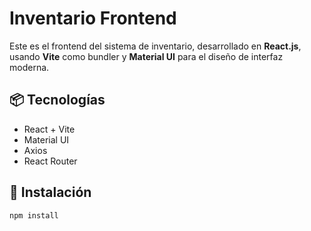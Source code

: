 # Inventario Frontend

Este es el frontend del sistema de inventario, desarrollado en **React.js**, usando **Vite** como bundler y **Material UI** para el diseño de interfaz moderna.

## 📦 Tecnologías

- React + Vite
- Material UI
- Axios
- React Router

## 🚀 Instalación

```bash
npm install
